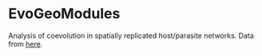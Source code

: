 # EvoGeoModules

Analysis of coevolution in spatially replicated host/parasite networks. Data
from [here](http://datadryad.org/resource/doi:10.5061/dryad.jf3tj).
